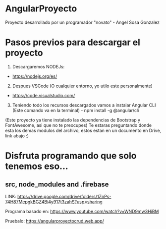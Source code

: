 # AngularProyecto
Proyecto desarrollado por un programador "novato" - Angel Sosa Gonzalez

# Pasos previos para descargar el proyecto
1. Descargaremos NODEJs:
  - https://nodejs.org/es/
2. Despues VSCode (O cualquier entorno, yo utilo este personalmente)
  - https://code.visualstudio.com/
3. Teniendo todo los recursos descargados vamos a instalar Angular CLI
  (Este comando va en la terminal) - npm install -g @angular/cli

(Este proyecto ya tiene instalado las dependencias de Bootstrap y FontAwesome, asi que no te preocupes)
Te estaras preguntando donde esta los demas modulos del archivo, estos estan en un documento en Drive, link abajo :)

# Disfruta programando que solo tenemos eso...

## src, node_modules and .firebase
LINK: https://drive.google.com/drive/folders/1ZnPs-74H87MepgkBGZ4Bi4y917t3zahS?usp=sharing

Programa basado en:
https://www.youtube.com/watch?v=WND9mw3HiBM

Pruebalo:
https://angularproyectocrud.web.app/
